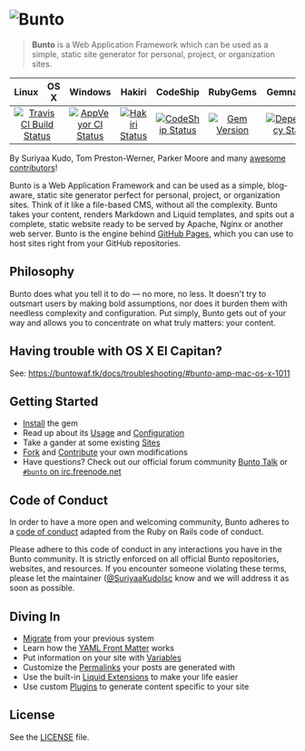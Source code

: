# ![Bunto](https://cloud.githubusercontent.com/assets/5073946/9288138/f4335fee-4337-11e5-9a28-068900097035.png)
> **Bunto** is a Web Application Framework which can be used as a simple, static site generator for personal, project, or organization sites. 

<table>
  <thead>
    <tr>
      <th>Linux</th>
      <th>OS X</th>
      <th>Windows</th>
      <th>Hakiri</th>
      <th>CodeShip</th>
      <th>RubyGems</th>
      <th>Gemnasium</th>
      <th>CLA</th>
    </tr>
  </thead>
  <tbody>
    <tr>
      <td colspan="2" align="center">
        <a href="https://travis-ci.org/bunto/bunto"><img src="https://travis-ci.org/bunto/bunto.svg?branch=master" alt="Travis CI Build Status"></a>
      </td>
      <td align="center">
        <a href="https://ci.appveyor.com/project/SuriyaaKudoIsc/bunto"><img src="https://ci.appveyor.com/api/projects/status/ek5i61t9t85e5kbg?svg=true" alt="AppVeyor CI Status"></a>
      </td>
      <td align="center">
        <a href="https://hakiri.io/github/bunto/bunto/master"><img src="https://hakiri.io/github/bunto/bunto/master.svg" alt="Hakiri Status"></a>
      </td>
      <td align="center">
        <a href="https://codeship.com/projects/129378"><img src="https://codeship.com/projects/08e147e0-a427-0133-caa4-324d11c03594/status?branch=master" alt="CodeShip Status"></a>
      </td>
      <td align="center">
        <a href="https://rubygems.org/gems/bunto"><img src="https://img.shields.io/gem/v/bunto.svg" alt="Gem Version"></a>
      </td>
      <td align="center">
        <a href="https://gemnasium.com/bunto/bunto"><img src="https://gemnasium.com/bunto/bunto.svg" alt="Dependency Status"></a>
      </td>
      <td align="center">
        <a href="https://gist.github.com/f76d4854fb196820325ee8a5072a5722"><img src="https://cla-assistant.io/readme/badge/bunto/bunto" alt="CLA assistant"></a>
      </td>
    </tr>
  </tbody>
</table>

By Suriyaa Kudo, Tom Preston-Werner, Parker Moore and many [awesome contributors](https://github.com/bunto/bunto/graphs/contributors)!

Bunto is a Web Application Framework and can be used as a simple, blog-aware, static site generator perfect for personal, project, or organization sites. Think of it like a file-based CMS, without all the complexity. Bunto takes your content, renders Markdown and Liquid templates, and spits out a complete, static website ready to be served by Apache, Nginx or another web server. Bunto is the engine behind [GitHub Pages](https://pages.github.com), which you can use to host sites right from your GitHub repositories.

## Philosophy

Bunto does what you tell it to do — no more, no less. It doesn't try to outsmart users by making bold assumptions, nor does it burden them with needless complexity and configuration. Put simply, Bunto gets out of your way and allows you to concentrate on what truly matters: your content.

## Having trouble with OS X El Capitan?

See: https://buntowaf.tk/docs/troubleshooting/#bunto-amp-mac-os-x-1011

## Getting Started

* [Install](https://buntowaf.tk/docs/installation/) the gem
* Read up about its [Usage](https://buntowaf.tk/docs/usage/) and [Configuration](https://buntowaf.tk/docs/configuration/)
* Take a gander at some existing [Sites](https://wiki.github.com/bunto/bunto/sites)
* [Fork](https://github.com/bunto/bunto/fork) and [Contribute](https://buntowaf.tk/docs/contributing/) your own modifications
* Have questions? Check out our official forum community [Bunto Talk](https://talk.buntowaf.tk/) or [`#bunto` on irc.freenode.net](https://botbot.me/freenode/bunto/)

## Code of Conduct

In order to have a more open and welcoming community, Bunto adheres to a
[code of conduct](CONDUCT.markdown) adapted from the Ruby on Rails code of
conduct.

Please adhere to this code of conduct in any interactions you have in the
Bunto community. It is strictly enforced on all official Bunto
repositories, websites, and resources. If you encounter someone violating
these terms, please let the maintainer ([@SuriyaaKudoIsc](https://github.com/SuriyaaKudoIsc) know and we will address it as soon as possible.

## Diving In

* [Migrate](https://bunto-import.tk/docs/home/) from your previous system
* Learn how the [YAML Front Matter](https://buntowaf.tk/docs/frontmatter/) works
* Put information on your site with [Variables](https://buntowaf.tk/docs/variables/)
* Customize the [Permalinks](https://buntowaf.tk/docs/permalinks/) your posts are generated with
* Use the built-in [Liquid Extensions](https://buntowaf.tk/docs/templates/) to make your life easier
* Use custom [Plugins](https://buntowaf.tk/docs/plugins/) to generate content specific to your site

## License

See the [LICENSE](https://github.com/bunto/bunto/blob/master/LICENSE) file.
